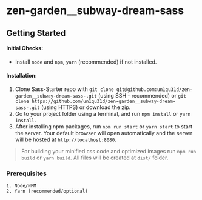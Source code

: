 # zen-garden__subway-dream-sass

## Getting Started

#### Initial Checks:

* Install `node` and `npm`, `yarn` (recommended) if not installed.

#### Installation:

1. Clone Sass-Starter repo with `git clone git@github.com:un1qu31d/zen-garden__subway-dream-sass-.git` (using SSH - recommended) or `git clone https://github.com/un1qu31d/zen-garden__subway-dream-sass-.git` (using HTTPS) or download the zip.
2. Go to your project folder using a terminal, and run `npm install` or `yarn install`.
3. After installing npm packages, run `npm run start` or `yarn start` to start the server. Your default browser will open automatically and the server will be hosted at `http://localhost:8080`.

> For building your minified css code and optimized images run `npm run build` or `yarn build`. All files will be created at `dist/` folder.

### Prerequisites
```
1. Node/NPM
2. Yarn (recommended/optional)
```
